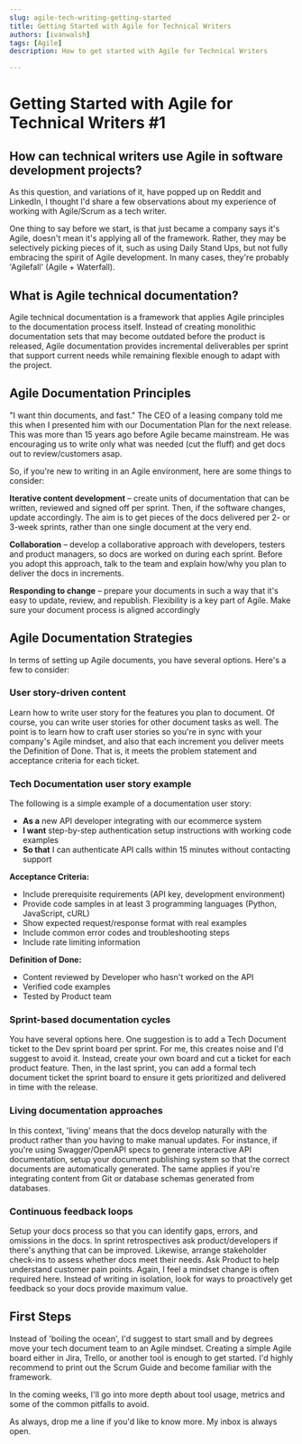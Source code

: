 ```yaml
---
slug: agile-tech-writing-getting-started
title: Getting Started with Agile for Technical Writers
authors: [ivanwalsh]
tags: [Agile]
description: How to get started with Agile for Technical Writers

---
```


# Getting Started with Agile for Technical Writers #1

## How can technical writers use Agile in software development projects?

As this question, and variations of it, have popped up on Reddit and LinkedIn, I thought I'd share a few observations about my experience of working with Agile/Scrum as a tech writer. 

One thing to say before we start, is that just became a company says it's Agile, doesn't mean it's applying all of the framework. Rather, they may be selectively picking pieces of it, such as using Daily Stand Ups, but not fully embracing the spirit of Agile development. In many cases, they're probably 'Agilefall' (Agile + Waterfall).

## What is Agile technical documentation?

Agile technical documentation is a framework that applies Agile principles to the documentation process itself. Instead of creating monolithic documentation sets that may become outdated before the product is released, Agile documentation provides incremental deliverables per sprint that support current needs while remaining flexible enough to adapt with the project.

## Agile Documentation Principles

"I want thin documents, and fast." The CEO of a leasing company told me this when I presented him with our Documentation Plan for the next release. This was more than 15 years ago before Agile became mainstream. He was encouraging us to write only what was needed (cut the fluff) and get docs out to review/customers asap. 

So, if you're new to writing in an Agile environment, here are some things to consider: 

**Iterative content development** – create units of documentation that can be written, reviewed and signed off per sprint. Then, if the software changes, update accordingly. The aim is to get pieces of the docs delivered per 2- or 3-week sprints, rather than one single document at the very end. 

**Collaboration** – develop a collaborative approach with developers, testers and product managers, so docs are worked on during each sprint. Before you adopt this approach, talk to the team and explain how/why you plan to deliver the docs in increments.

**Responding to change** – prepare your documents in such a way that it's easy to update, review, and republish. Flexibility is a key part of Agile. Make sure your document process is aligned accordingly

## Agile Documentation Strategies

In terms of setting up Agile documents, you have several options. Here's a few to consider:

### User story-driven content

Learn how to write user story for the features you plan to document. Of course, you can write user stories for other document tasks as well. The point is to learn how to craft user stories so you're in sync with your company's Agile mindset, and also that each increment you deliver meets the Definition of Done. That is, it meets the problem statement and acceptance criteria for each ticket. 

### Tech Documentation user story example

The following is a simple example of a documentation user story:

- **As a** new API developer integrating with our ecommerce system
- **I want** step-by-step authentication setup instructions with working code examples
- **So that** I can authenticate API calls within 15 minutes without contacting support

**Acceptance Criteria:**
- Include prerequisite requirements (API key, development environment)
- Provide code samples in at least 3 programming languages (Python, JavaScript, cURL)
- Show expected request/response format with real examples
- Include common error codes and troubleshooting steps
- Include rate limiting information

**Definition of Done:**
- Content reviewed by Developer who hasn't worked on the API
- Verified code examples 
- Tested by Product team

### Sprint-based documentation cycles

You have several options here. One suggestion is to add a Tech Document ticket to the Dev sprint board per sprint. For me, this creates noise and I'd suggest to avoid it. Instead, create your own board and cut a ticket for each product feature. Then, in the last sprint, you can add a formal tech document ticket the sprint board to ensure it gets prioritized and delivered in time with the release. 

### Living documentation approaches

In this context, 'living' means that the docs develop naturally with the product rather than you having to make manual updates. For instance, if you're using Swagger/OpenAPI specs to generate interactive API documentation, setup your document publishing system so that the correct documents are automatically generated. The same applies if you're integrating content from Git or database schemas generated from databases.

### Continuous feedback loops

Setup your docs process so that you can identify gaps, errors, and omissions in the docs. In sprint retrospectives ask product/developers if there's anything that can be improved. Likewise, arrange stakeholder check-ins to assess whether docs meet their needs. Ask Product to help understand customer pain points. Again, I feel a mindset change is often required here. Instead of writing in isolation, look for ways to proactively get feedback so your docs provide maximum value. 

## First Steps

Instead of 'boiling the ocean', I'd suggest to start small and by degrees move your tech document team to an Agile mindset. Creating a simple Agile board either in Jira, Trello, or another tool is enough to get started. I'd highly recommend to print out the Scrum Guide and become familiar with the framework.

In the coming weeks, I'll go into more depth about tool usage, metrics and some of the common pitfalls to avoid.

As always, drop me a line if you'd like to know more. My inbox is always open.